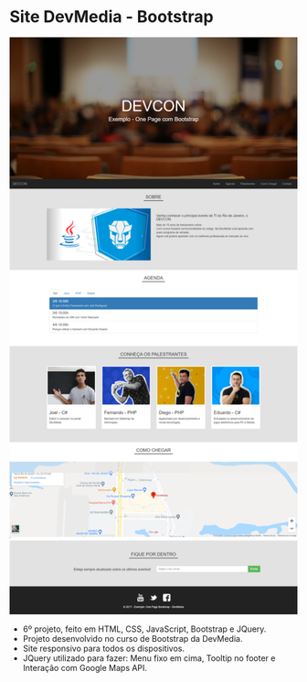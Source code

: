 # Site DevMedia - Bootstrap

![Screenshot](Screenshot.png)

* 6º projeto, feito em HTML, CSS, JavaScript, Bootstrap e JQuery.
* Projeto desenvolvido no curso de Bootstrap da DevMedia.
* Site responsivo para todos os dispositivos.
* JQuery utilizado para fazer: Menu fixo em cima, Tooltip no footer e Interação com Google Maps API.